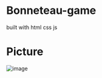 # Bonneteau-game
built with html css js

# Picture
![image](https://user-images.githubusercontent.com/112221202/217625798-cf235a7f-bb54-4322-9535-9298c441c2a8.png)

